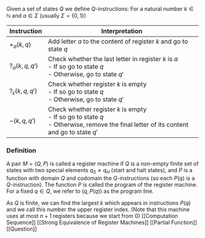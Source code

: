Given a set of states $Q$ we define $Q$-instructions:
For a natural number $k\in \mathbb{N}$ and $a\in \Sigma$ (usually $\Sigma=\{ 0,1 \}$) 

| Instruction            | Interpretation                                                                                                                             |
| ---------------------- | ------------------------------------------------------------------------------------------------------------------------------------------ |
| $+_{a}(k,q)$           | Add letter $a$ to the content of register $k$ and go to state $q$                                                                          |
| $?_{a}(k,q,q')$        | Check whether the last letter in register $k$ is $a$<br>- If so go to state $q$<br>- Otherwise, go to state $q'$                           |
| $?_{\epsilon}(k,q,q')$ | Check whether register $k$ is empty<br>- If so go to state $q$<br>- Otherwise, go to state $q'$                                            |
| $-(k,q,q')$            | Check whether register $k$ is empty<br>- If so go to state $q$<br>- Otherwise, remove the final letter of its content and go to state $q'$ |

### Definition
A pair $M=(Q,P)$ is called a register machine if $Q$ is a non-empty finite set of states with two special elements $q_{S}\neq q_{H}$ (start and halt states), and $P$ is a function with domain $Q$ and codomain the $Q$-instructions (so each $P(q)$ is a $Q$-instruction). 
The function $P$ is called the program of the register machine.
For a fixed $q\in Q$, we refer to $(q,P(q))$ as the program line. 

As $Q$ is finite, we can find the largest $k$ which appears in instructions $P(q)$ and we call this number the upper register index. (Note that this machine uses at most $n+1$ registers because we start from $0$)
[[Computation Sequence]]
[[Strong Equivalence of Register Machines]]
[[Partial Function]]
[[Question]]

